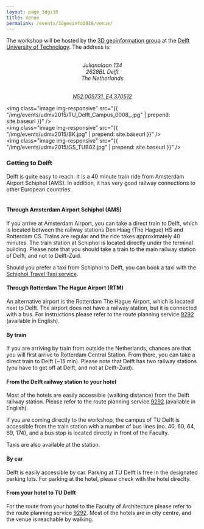 ```yaml
---
layout: page_3dgi18
title: Venue
permalink: /events/3dgeoinfo2018/venue/
---
```


The workshop will be hosted by the <a href="https://3d.bk.tudelft.nl">3D geoinformation group</a> at the [Delft University of Technology](https://www.tudelft.nl). The address is:<br /><br />

<center>
<address>
  Julianalaan 134<br />
  2628BL Delft<br />
  The Netherlands<br /><br />

<a href="http://osm.org/go/0EtXnsx1g--?m=">N52.005731, E4.370512</a>
</address>
</center>

<img class="image img-responsive" src="{{ "/img/events/udmv2015/TU_Delft_Campus_0008_.jpg" | prepend: site.baseurl }}" /><br />
<img class="image img-responsive" src="{{ "/img/events/udmv2015/BK.jpg" | prepend: site.baseurl }}" /><br />
<img class="image img-responsive" src="{{ "/img/events/udmv2015/GS_TUB02.jpg" | prepend: site.baseurl }}" /><br />

<a name="getting"></a> 
<h3>Getting to Delft</h3>

Delft is quite easy to reach. It is a 40 minute train ride from Amsterdam Airport Schiphol (AMS). In addition, it has very good railway connections to other European countries.<br/><br/>

<!-- <div class="col-md-8"> -->
  <div id="map"></div>
<!-- </div> -->

<script src="//cdnjs.cloudflare.com/ajax/libs/leaflet/0.7.3/leaflet.js"></script>
<script type="text/javascript" src="https://stamen-maps.a.ssl.fastly.net/js/tile.stamen.js"></script>
<script src="https://3d.bk.tudelft.nl/assets/js/mymap-udmv2015.js"></script>


<h4>Through Amsterdam Airport Schiphol (AMS)</h4>

If you arrive at Amsterdam Airport, you can take a direct train to Delft, which is located between the railway stations Den Haag (The Hague) HS and Rotterdam CS. Trains are regular and the ride takes approximately 40 minutes. The train station at Schiphol is located directly under the terminal building. Please note that you should take a train to the main railway station of Delft, and not to Delft-Zuid.

Should you prefer a taxi from Schiphol to Delft, you can book a taxi with the <a href="http://www.schiphol.nl/travellers/tofromschiphol/schipholtraveltaxi.htm">Schiphol Travel Taxi service</a>.

<h4>Through Rotterdam The Hague Airport (RTM)</h4>

An alternative airport is the Rotterdam The Hague Airport, which is located next to Delft. The airport does not have a railway station, but it is connected with a bus. For instructions please refer to the route planning service <a href="http://9292.nl">9292</a> (available in English).


<h4>By train</h4>

If you are arriving by train from outside the Netherlands, chances are that you will first arrive to Rotterdam Central Station. From there, you can take a direct train to Delft (~15 min). Please note that Delft has two railway stations (you have to get off at Delft, and not at Delft-Zuid). 


<h4>From the Delft railway station to your hotel</h4>

Most of the hotels are easily accessible (walking distance) from the Delft railway station. Please refer to the route planning service <a href="http://9292.nl">9292</a> (available in English).

If you are coming directly to the workshop, the campus of TU Delft is accessible from the train station with a number of bus lines (no. 40, 60, 64, 69, 174), and a bus stop is located directly in front of the Faculty.

Taxis are also available at the station.

<h4>By car</h4>

Delft is easily accessible by car. Parking at TU Delft is free in the designated parking lots. For parking at the hotel, please check with the hotel direclty.

<h4>From your hotel to TU Delft</h4>

For the route from your hotel to the Faculty of Architecture please refer to the route planning service <a href="http://9292.nl">9292</a>. Most of the hotels are in city centre, and the venue is reachable by walking.
